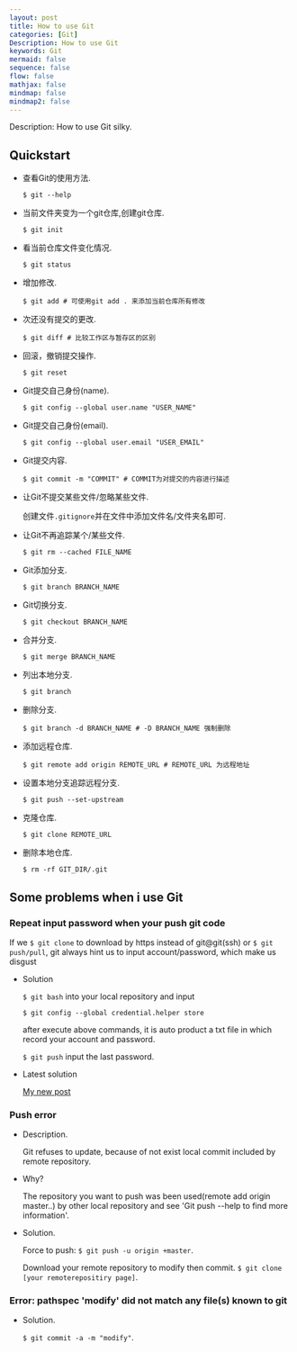 ```yaml
---
layout: post
title: How to use Git
categories: [Git]
Description: How to use Git
keywords: Git
mermaid: false
sequence: false
flow: false
mathjax: false
mindmap: false
mindmap2: false
---
```


Description: How to use Git silky.

## Quickstart

+ 查看Git的使用方法.

    `$ git --help`

+ 当前文件夹变为一个git仓库,创建git仓库.

    `$ git init`

+ 看当前仓库文件变化情况.

    `$ git status`

+ 增加修改.

    `$ git add # 可使用git add . 来添加当前仓库所有修改`

+ 次还没有提交的更改.

    `$ git diff # 比较工作区与暂存区的区别`

+ 回滚，撤销提交操作.

    `$ git reset`

+ Git提交自己身份(name).

    `$ git config --global user.name "USER_NAME"`

+ Git提交自己身份(email).

    `$ git config --global user.email "USER_EMAIL"`

+ Git提交内容.

    `$ git commit -m "COMMIT" # COMMIT为对提交的内容进行描述`

+ 让Git不提交某些文件/忽略某些文件.
    
    创建文件`.gitignore`并在文件中添加文件名/文件夹名即可.

+ 让Git不再追踪某个/某些文件.

    `$ git rm --cached FILE_NAME`

+ Git添加分支.

    `$ git branch BRANCH_NAME`

+ Git切换分支.

    `$ git checkout BRANCH_NAME`

+ 合并分支.

    `$ git merge BRANCH_NAME`

+ 列出本地分支.

    `$ git branch`

+ 删除分支.

    `$ git branch -d BRANCH_NAME # -D BRANCH_NAME 强制删除`

+ 添加远程仓库.

    `$ git remote add origin REMOTE_URL # REMOTE_URL 为远程地址`

+ 设置本地分支追踪远程分支.

    `$ git push --set-upstream`

+ 克隆仓库.

    `$ git clone REMOTE_URL`

+ 删除本地仓库.

    `$ rm -rf GIT_DIR/.git`


## Some problems when i use Git

### Repeat input password when your push git code

If we `$ git clone` to download by https instead of git@git(ssh) or `$ git push/pull`, git always hint us to input account/password, which make us disgust

+ Solution

    `$ git bash` into your local repository and input

    `$ git config --global credential.helper store`

    after execute above commands, it is auto product a txt file in which record your account and password.

    `$ git push` input the last password.

+ Latest solution

    [My new post](https://ther0ok1eboy.github.io/2024/09/24/Associate-remote-repository/)

### Push error

+ Description.

    Git refuses to update, because of not exist local commit included by remote repository.

+ Why?

    The repository you want to push was been used(remote add origin master..) by other local repository and see 'Git push --help to find more information'.

+ Solution.

    Force to push: `$ git push -u origin +master`.

    Download your remote repository to modify then commit. `$ git clone [your remoterepositiry page]`.

### Error: pathspec 'modify' did not match any file(s) known to git

+ Solution.

    `$ git commit -a -m "modify"`.
